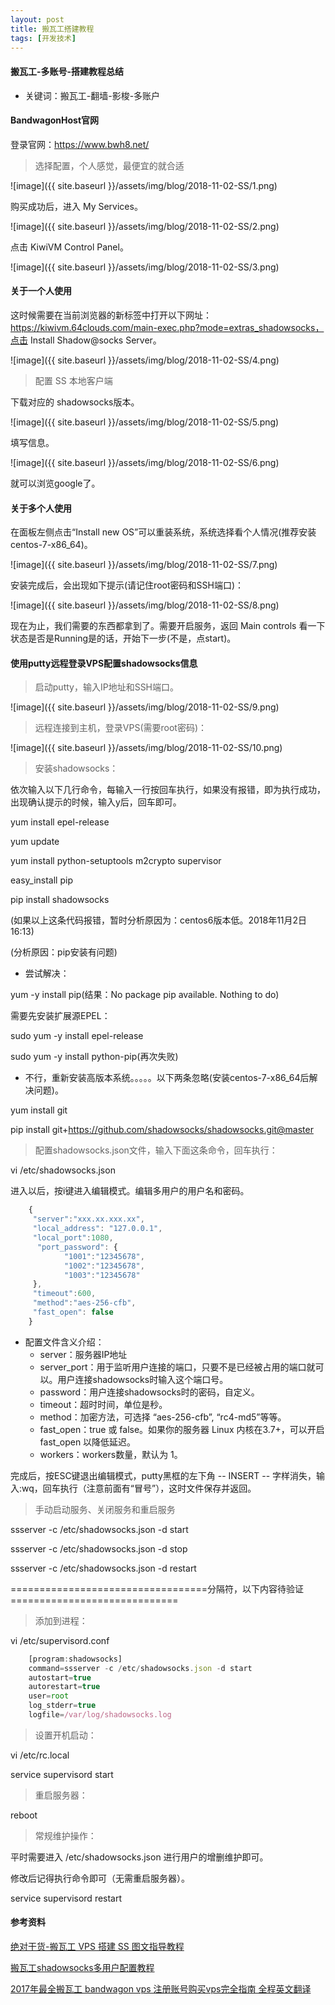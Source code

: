 ```yaml
---
layout: post
title: 搬瓦工搭建教程
tags: [开发技术]
---
```

#### 搬瓦工-多账号-搭建教程总结

* 关键词：搬瓦工-翻墙-影梭-多账户

#### BandwagonHost官网

登录官网：https://www.bwh8.net/

> 选择配置，个人感觉，最便宜的就合适

![image]({{ site.baseurl }}/assets/img/blog/2018-11-02-SS/1.png)

购买成功后，进入 My Services。

![image]({{ site.baseurl }}/assets/img/blog/2018-11-02-SS/2.png)

点击 KiwiVM Control Panel。

![image]({{ site.baseurl }}/assets/img/blog/2018-11-02-SS/3.png)

#### 关于一个人使用

这时候需要在当前浏览器的新标签中打开以下网址：https://kiwivm.64clouds.com/main-exec.php?mode=extras_shadowsocks，点击 Install Shadow@socks Server。

![image]({{ site.baseurl }}/assets/img/blog/2018-11-02-SS/4.png)

> 配置 SS 本地客户端

下载对应的 shadowsocks版本。

![image]({{ site.baseurl }}/assets/img/blog/2018-11-02-SS/5.png)

填写信息。

![image]({{ site.baseurl }}/assets/img/blog/2018-11-02-SS/6.png)

就可以浏览google了。

#### 关于多个人使用

在面板左侧点击“Install new OS”可以重装系统，系统选择看个人情况(推荐安装centos-7-x86_64)。

![image]({{ site.baseurl }}/assets/img/blog/2018-11-02-SS/7.png)

安装完成后，会出现如下提示(请记住root密码和SSH端口)：

![image]({{ site.baseurl }}/assets/img/blog/2018-11-02-SS/8.png)

现在为止，我们需要的东西都拿到了。需要开启服务，返回 Main controls 看一下状态是否是Running是的话，开始下一步(不是，点start)。

#### 使用putty远程登录VPS配置shadowsocks信息

> 启动putty，输入IP地址和SSH端口。

![image]({{ site.baseurl }}/assets/img/blog/2018-11-02-SS/9.png)

> 远程连接到主机，登录VPS(需要root密码)：

![image]({{ site.baseurl }}/assets/img/blog/2018-11-02-SS/10.png)

> 安装shadowsocks：

依次输入以下几行命令，每输入一行按回车执行，如果没有报错，即为执行成功，出现确认提示的时候，输入y后，回车即可。

yum install epel-release

yum update

yum install python-setuptools m2crypto supervisor

easy_install pip

pip install shadowsocks

(如果以上这条代码报错，暂时分析原因为：centos6版本低。2018年11月2日16:13)

(分析原因：pip安装有问题)

* 尝试解决：

yum -y install pip(结果：No package pip available. Nothing to do)

需要先安装扩展源EPEL：

sudo yum -y install epel-release

sudo yum -y install python-pip(再次失败)

* 不行，重新安装高版本系统。。。。。以下两条忽略(安装centos-7-x86_64后解决问题)。

yum install git

pip install git+https://github.com/shadowsocks/shadowsocks.git@master

> 配置shadowsocks.json文件，输入下面这条命令，回车执行：

vi /etc/shadowsocks.json

进入以后，按i键进入编辑模式。编辑多用户的用户名和密码。

```javascript
    {
     "server":"xxx.xx.xxx.xx",
     "local_address": "127.0.0.1",
     "local_port":1080,
      "port_password": {
            "1001":"12345678",
            "1002":"12345678",
            "1003":"12345678"
     },
     "timeout":600,
     "method":"aes-256-cfb",
     "fast_open": false
    }
```

+ 配置文件含义介绍：
    + server：服务器IP地址
    + server_port：用于监听用户连接的端口，只要不是已经被占用的端口就可以。用户连接shadowsocks时输入这个端口号。
    + password：用户连接shadowsocks时的密码，自定义。
    + timeout：超时时间，单位是秒。
    + method：加密方法，可选择 “aes-256-cfb”, “rc4-md5”等等。
    + fast_open：true 或 false。如果你的服务器 Linux 内核在3.7+，可以开启 fast_open 以降低延迟。
    + workers：workers数量，默认为 1。

完成后，按ESC键退出编辑模式，putty黑框的左下角 -- INSERT -- 字样消失，输入:wq，回车执行（注意前面有“冒号”），这时文件保存并返回。

> 手动启动服务、关闭服务和重启服务

ssserver -c /etc/shadowsocks.json -d start

ssserver -c /etc/shadowsocks.json -d stop

ssserver -c /etc/shadowsocks.json -d restart

==================================分隔符，以下内容待验证=============================

> 添加到进程：

vi /etc/supervisord.conf

```javascript
    [program:shadowsocks]
    command=ssserver -c /etc/shadowsocks.json -d start
    autostart=true
    autorestart=true
    user=root
    log_stderr=true
    logfile=/var/log/shadowsocks.log

```

> 设置开机启动：

vi /etc/rc.local

service supervisord start

> 重启服务器：

reboot

> 常规维护操作：

平时需要进入 /etc/shadowsocks.json 进行用户的增删维护即可。

修改后记得执行命令即可（无需重启服务器）。

service supervisord restart

#### 参考资料

[绝对干货-搬瓦工 VPS 搭建 SS 图文指导教程](http://blog.51cto.com/13920660/2158854)

[搬瓦工shadowsocks多用户配置教程](http://calonye.com/22419.html)

[2017年最全搬瓦工 bandwagon vps 注册账号购买vps完全指南 全程英文翻译](http://www.bestvpser.com/339.html)






















